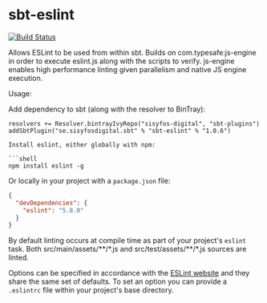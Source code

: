 sbt-eslint
==========

[![Build Status](https://api.travis-ci.org/mebur/sbt-eslint.png?branch=master)](https://travis-ci.org/mebur/sbt-eslint)

Allows ESLint to be used from within sbt. Builds on com.typesafe:js-engine in order to execute eslint.js
along with the scripts to verify. js-engine enables high performance linting given parallelism and native
JS engine execution.

Usage:

Add dependency to sbt (along with the resolver to BinTray):

```sbtshell
resolvers += Resolver.bintrayIvyRepo("sisyfos-digital", "sbt-plugins")
addSbtPlugin("se.sisyfosdigital.sbt" % "sbt-eslint" % "1.0.6")
    
Install eslint, either globally with npm:

```shell
npm install eslint -g
```

Or locally in your project with a `package.json` file:

```json
{
  "devDependencies": {
    "eslint": "5.8.0"
  }
}
```

By default linting occurs at compile time as part of your project's `eslint` task. Both src/main/assets/\*\*/\*.js and
src/test/assets/\*\*/\*.js sources are linted.

Options can be specified in accordance with the
[ESLint website](http://eslint.org/) and they share the same set of defaults. To set an option you can
provide a `.eslintrc` file within your project's base directory.
